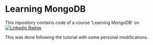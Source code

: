# Learning MongoDB

This repository contains code of a course 'Learning MongoDB' on [![Linkedin Badge](https://img.shields.io/badge/-BuildingBotsWithNodeJS-blue?style=flat-square&logo=Linkedin&logoColor=white&link=https://www.linkedin.com/learning/learning-mongodb-2017/)](https://www.linkedin.com/learning/learning-mongodb-2017/)

This was done following the tutorial with some personal modifications.
